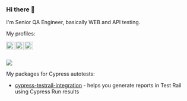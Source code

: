 ### Hi there 👋

I'm Senior QA Engineer, basically WEB and API testing.

My profiles:

<a href="https://github.com/Smoliarick"><img align="left" alt="Ivan's Github" width="22px" src="https://github.githubassets.com/favicons/favicon.png"></a>
<a href="https://www.linkedin.com/in/smoliarick"><img align="left" alt="Ivan's LinkedIn" width="22px" src="https://static.licdn.com/sc/h/akt4ae504epesldzj74dzred8"></a>
<a href="https://www.npmjs.com/~smoliarick_npm"><img align="left" alt="Ivan's NPM" width="22px" src="https://static.npmjs.com/b0f1a8318363185cc2ea6a40ac23eeb2.png"></a>

<br><br>

![](https://visitor-badge.glitch.me/badge?page_id=smoliarick)

My packages for Cypress autotests:

- [cypress-testrail-integration](https://www.npmjs.com/package/cypress-testrail-integration) - helps you generate reports in Test Rail using Cypress Run results
